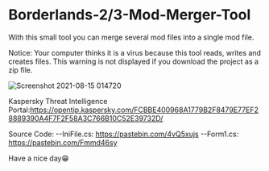 

# Borderlands-2/3-Mod-Merger-Tool
With this small tool you can merge several mod files into a single mod file.

Notice:
Your computer thinks it is a virus because this tool reads, writes and creates files.
This warning is not displayed if you download the project as a zip file.

![Screenshot 2021-08-15 014720](https://user-images.githubusercontent.com/87282960/129462822-69bdde67-bec3-49fb-adb6-875ba2269b97.jpg)

Kaspersky Threat Intelligence Portal:https://opentip.kaspersky.com/FCBBE400968A1779B2F8479E77EF28889390A4F7F2F58A3C766B10C52E39732D/

Source Code:
--IniFile.cs: https://pastebin.com/4vQ5xujs
--Form1.cs: https://pastebin.com/Fmmd46sy

Have a nice day😁
